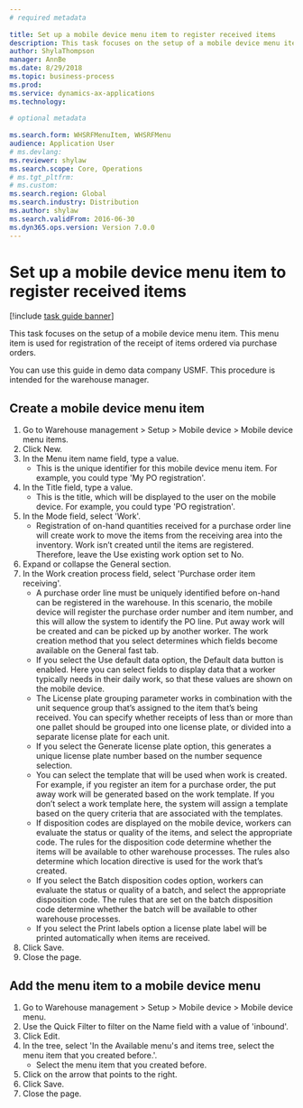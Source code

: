 ```yaml
--- 
# required metadata 
 
title: Set up a mobile device menu item to register received items
description: This task focuses on the setup of a mobile device menu item. 
author: ShylaThompson
manager: AnnBe 
ms.date: 8/29/2018
ms.topic: business-process 
ms.prod:  
ms.service: dynamics-ax-applications 
ms.technology:  
 
# optional metadata 
 
ms.search.form: WHSRFMenuItem, WHSRFMenu   
audience: Application User 
# ms.devlang:  
ms.reviewer: shylaw
ms.search.scope: Core, Operations 
# ms.tgt_pltfrm:  
# ms.custom:  
ms.search.region: Global
ms.search.industry: Distribution
ms.author: shylaw
ms.search.validFrom: 2016-06-30 
ms.dyn365.ops.version: Version 7.0.0 
---
```

# Set up a mobile device menu item to register received items

[!include [task guide banner](../../includes/task-guide-banner.md)]

This task focuses on the setup of a mobile device menu item. This menu item is used for registration of the receipt of items ordered via purchase orders. 

You can use this guide in demo data company USMF. This procedure is intended for the warehouse manager.


## Create a mobile device menu item
1. Go to Warehouse management > Setup > Mobile device > Mobile device menu items.
2. Click New.
3. In the Menu item name field, type a value.
    * This is the unique identifier for this mobile device menu item. For example, you could type 'My PO registration'.  
4. In the Title field, type a value.
    * This is the title, which will be displayed to the user on the mobile device. For example, you could type 'PO registration'.  
5. In the Mode field, select 'Work'.
    * Registration of on-hand quantities received for a purchase order line will create work to move the items from the receiving area into the inventory. Work isn’t created until the items are registered.  Therefore, leave the Use existing work option set to No.  
6. Expand or collapse the General section.
7. In the Work creation process field, select 'Purchase order item receiving'.
    * A purchase order line must be uniquely identified before on-hand can be registered in the warehouse. In this scenario, the mobile device will register the purchase order number and item number, and this will allow the system to identify the PO line. Put away work will be created and can be picked up by another worker.    The work creation method that you select determines which fields become available on the General fast tab.  
    * If you select the Use default data option, the Default data button is enabled. Here you can select fields to display data that a worker typically needs in their daily work, so that these values are shown on the mobile device.  
    * The License plate grouping parameter  works in combination with the unit sequence group that’s assigned to the item that’s being received. You can specify whether receipts of less than or more than one pallet should be grouped into one license plate, or divided into a separate license plate for each unit.  
    * If you select the Generate license plate  option, this generates a unique license plate number based on the number sequence selection.   
    * You can select the template that will be used when work is created. For example, if you register an item for a purchase order, the put away work will be generated based on the work template. If you don’t select a work template here, the system will assign a template based on the query criteria that are associated with the templates.  
    * If disposition codes are displayed on the mobile device, workers can evaluate the status or quality of the items, and select the appropriate code. The rules for  the disposition code determine whether the items will be available to other warehouse processes. The rules also determine which location directive is used for the work that’s created.   
    * If you select the Batch disposition codes option, workers can evaluate the status or quality of a batch, and select the appropriate disposition code.  The rules that are set on the batch disposition code determine whether the batch will be available to other warehouse processes.  
    * If you select the Print labels option a license plate label will be printed automatically when items are received.  
8. Click Save.
9. Close the page.

## Add the menu item to a mobile device menu
1. Go to Warehouse management > Setup > Mobile device > Mobile device menu.
2. Use the Quick Filter to filter on the Name field with a value of 'inbound'.
3. Click Edit.
4. In the tree, select 'In the Available menu's and items tree, select the menu item that you created before.'.
    * Select the menu item that you created before.  
5. Click on the arrow that points to the right.
6. Click Save.
7. Close the page.

